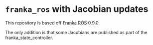 # `franka_ros` with Jacobian updates

This repository is based off [Franka ROS](https://github.com/frankaemika/franka_ros/) 0.9.0.

The only addition is that some Jacobians are published as part of the franka_state_controller.
